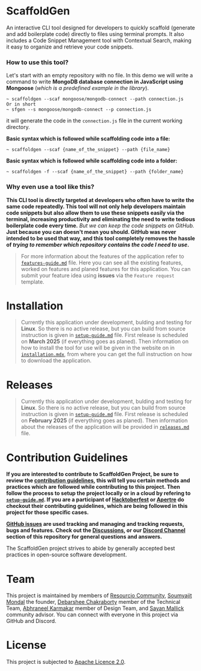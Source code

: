 # ScaffoldGen

An interactive CLI tool designed for developers to quickly scaffold (generate and add boilerplate code) directly to files using terminal prompts. It also includes a Code Snippet Management tool with Contextual Search, making it easy to organize and retrieve your code snippets.

### How to use this tool?

Let's start with an empty repository with no file. In this demo we will write a command to write **MongoDB database connection in JavaScript using Mongoose** (_which is a predefined example in the library_).

```
~ scaffoldgen --scaf mongoose/mongodb-connect --path connection.js
Or in short
~ sfgen --s mongoose/mongodb-connect --p connection.js
```

it will generate the code in the `connection.js` file in the current working directory.

**Basic syntax which is followed while scaffolding code into a file:**

```
~ scaffoldgen --scaf {name_of_the_snippet} --path {file_name}
```

**Basic syntax which is followed while scaffolding code into a folder:**

```
~ scaffoldgen -f --scaf {name_of_the_snippet} --path {folder_name}
```

### Why even use a tool like this?

**This CLI tool is directly targeted at developers who often have to write the same code repeatedly. This tool will not only help developers maintain code snippets but also allow them to use these snippets easily via the terminal, increasing productivity and eliminating the need to write tedious boilerplate code every time.** _But we can keep the code snippets on GitHub._ **Just because you can doesn't mean you should. GitHub was never intended to be used that way, and this tool completely removes the hassle of _trying to remember which repository contains the code I need to use_.**

> For more information about the features of the application refer to [`features-guide.md`](./docs/features-guide.md) file. Here you can see all the existing features, worked on features and planed features for this application. You can submit your feature idea using **issues** via the `Feature request` template.

# Installation

> Currently this application under development, bulding and testing for **Linux**. So there is no active release, but you can build from source instruction is given in [`setup-guide.md`](./docs/setup-guide.md) file. First release is scheduled on **March 2025** (if everything goes as planed). Then information on how to install the tool for use will be given in the website on in [`installation.mdx`](./docs/scaffoldgencli-documentation/installation.mdx), from where you can get the full instruction on how to download the application.

# Releases

> Currently this application under development, bulding and testing for **Linux**. So there is no active release, but you can build from source instruction is given in [`setup-guide.md`](./docs/setup-guide.md) file. First release is scheduled on **February 2025** (if everything goes as planed). Then information about the releases of the application will be provided in [`releases.md`](./docs/releases.md) file.

# Contribution Guidelines

**If you are interested to contribute to ScaffoldGen Project, be sure to review the [contribution guidelines](./CONTRIBUTING.md), this will tell you certain methods and practices which are followed while contributing to this project. Then follow the process to setup the project locally or in a cloud by refering to [`setup-guide.md`](./docs/setup-guide.md). If you are a participant of [Hacktoberfest](./docs/opensource/hacktoberfest/CONTRIBUTING.md) or [Apertre](./docs/opensource/apertre/CONTRIBUTING.md) do checkout their contributing guidelines, which are being followed in this project for those specific cases.**

**[GitHub issues](https://github.com/debarshee2004/scaffoldgen/issues) are used tracking and managing and tracking requests, bugs and features. Check out the [Discussions](https://github.com/debarshee2004/scaffoldgen/discussions), or our [Discord Channel](https://discord.gg/4Jvs7vusND) section of this repository for general questions and answers.**

The ScaffoldGen project strives to abide by generally accepted best practices in open-source software development.

# Team

This project is maintained by members of [Resourcio Community](https://github.com/Resourcio-Community), [Soumyajit Mondal](https://github.com/Soumyajit2825) the founder, [Debarshee Chakraborty](https://github.com/debarshee2004) member of the Technical Team, [Abhraneel Karmakar](https://github.com/abhraneel2004) member of Design Team, and [Sayan Mallick](https://github.com/lmnzx) community advisor. You can connect with everyone in this project via GitHub and Discord.

# License

This project is subjected to [Apache Licence 2.0](./LICENSE).
